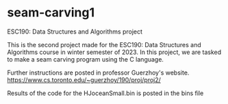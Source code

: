 # seam-carving1

ESC190: Data Structures and Algorithms project

This is the second project made for the ESC190: Data Structures and Algorithms course in winter semester of 2023. In this project, we are tasked to make a seam carving program using the C language.

Further instructions are posted in professor Guerzhoy's website. https://www.cs.toronto.edu/~guerzhoy/190/proj/proj2/


Results of the code for the HJoceanSmall.bin is posted in the bins file
